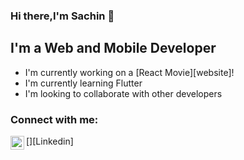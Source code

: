 ### Hi there,I'm Sachin 👋

## I'm a Web and Mobile Developer
- I'm currently working on a [React Movie][website]!
- I'm currently learning Flutter 
- I'm looking to collaborate with other developers

### Connect with me:
[<img align="left" alt="LinkedIn" width="22px" src="https://logos-world.net/wp-content/uploads/2020/04/Linkedin-Logo-2011-2019.png"  />][Linkedin]
